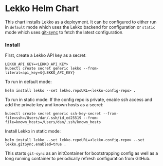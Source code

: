 # Lekko Helm Chart
This chart installs Lekko as a deployment. It can be configured to either run in `default` mode which uses the Lekko backend for configuration or `static` mode which uses [git-sync](https://github.com/kubernetes/git-sync) to fetch the latest configuration.

### Install

First, create a Lekko API key as a secret:

```
LEKKO_API_KEY=<LEKKO_API_KEY>
kubectl create secret generic lekko --from-literal=api_key=${LEKKO_API_KEY}
```

To run in default mode:
```
helm install lekko --set lekko.repoURL=<lekko-config-repo> .
```

To run in static mode:
If the config repo is private, enable ssh access and add the private key and known hosts as a secret:
```
kubectl create secret generic ssh-key-secret --from-file=ssh=/Users/dan/.ssh/id_ed25519 --from-file=known_hosts=/Users/dan/.ssh/known_hosts
```

Install Lekko in static mode:
```
helm install lekko --set lekko.repoURL=<lekko-config-repo> --set lekko.gitSync.enabled=true .
```

This starts `git-sync` as an initContainer for bootstrapping config as well as a long running container to periodically refresh configuration from GitHub.
